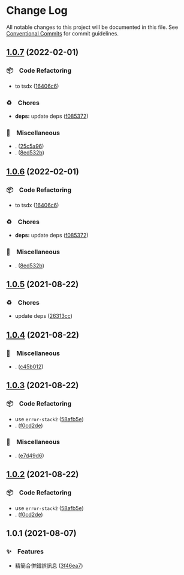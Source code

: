 # Change Log

All notable changes to this project will be documented in this file.
See [Conventional Commits](https://conventionalcommits.org) for commit guidelines.

## [1.0.7](https://github.com/bluelovers/ws-error/compare/err-stack-meta@1.0.5...err-stack-meta@1.0.7) (2022-02-01)


### 📦　Code Refactoring

* to tsdx ([16406c6](https://github.com/bluelovers/ws-error/commit/16406c6b1d2745b6bba37ddc603a4fda22fad79f))


### ♻️　Chores

* **deps:** update deps ([f085372](https://github.com/bluelovers/ws-error/commit/f085372fd45d669d5a2bafd8664cb5b1013f6ac2))


### 🔖　Miscellaneous

* . ([25c5a96](https://github.com/bluelovers/ws-error/commit/25c5a96bc8a104b8d10faad6b847ac9e7ac7cfd0))
* . ([8ed532b](https://github.com/bluelovers/ws-error/commit/8ed532b0aff6e19ed370280c2a2a42f15e654653))





## [1.0.6](https://github.com/bluelovers/ws-error/compare/err-stack-meta@1.0.5...err-stack-meta@1.0.6) (2022-02-01)


### 📦　Code Refactoring

* to tsdx ([16406c6](https://github.com/bluelovers/ws-error/commit/16406c6b1d2745b6bba37ddc603a4fda22fad79f))


### ♻️　Chores

* **deps:** update deps ([f085372](https://github.com/bluelovers/ws-error/commit/f085372fd45d669d5a2bafd8664cb5b1013f6ac2))


### 🔖　Miscellaneous

* . ([8ed532b](https://github.com/bluelovers/ws-error/commit/8ed532b0aff6e19ed370280c2a2a42f15e654653))





## [1.0.5](https://github.com/bluelovers/ws-error/compare/err-stack-meta@1.0.4...err-stack-meta@1.0.5) (2021-08-22)


### ♻️　Chores

* update deps ([26313cc](https://github.com/bluelovers/ws-error/commit/26313cc836dce69c569515b42f98ceba7d12f883))





## [1.0.4](https://github.com/bluelovers/ws-error/compare/err-stack-meta@1.0.3...err-stack-meta@1.0.4) (2021-08-22)


### 🔖　Miscellaneous

* . ([c45b012](https://github.com/bluelovers/ws-error/commit/c45b01211f0d3cadc19a2936d97d4ce028238dd9))





## [1.0.3](https://github.com/bluelovers/ws-error/compare/err-stack-meta@1.0.1...err-stack-meta@1.0.3) (2021-08-22)


### 📦　Code Refactoring

* use `error-stack2` ([58afb5e](https://github.com/bluelovers/ws-error/commit/58afb5ef6b524def089afefb38057460be17ddb4))
* . ([f0cd2de](https://github.com/bluelovers/ws-error/commit/f0cd2de2025b2daa083733d11c05afd1bb3411d9))


### 🔖　Miscellaneous

* . ([e7d49d6](https://github.com/bluelovers/ws-error/commit/e7d49d65a917582b168c45df796e198afd0a7de2))





## [1.0.2](https://github.com/bluelovers/ws-error/compare/err-stack-meta@1.0.1...err-stack-meta@1.0.2) (2021-08-22)


### 📦　Code Refactoring

* use `error-stack2` ([58afb5e](https://github.com/bluelovers/ws-error/commit/58afb5ef6b524def089afefb38057460be17ddb4))
* . ([f0cd2de](https://github.com/bluelovers/ws-error/commit/f0cd2de2025b2daa083733d11c05afd1bb3411d9))





## 1.0.1 (2021-08-07)


### ✨　Features

* 精簡合併錯誤訊息 ([3f46ea7](https://github.com/bluelovers/ws-error/commit/3f46ea7b27ac3fec170cfbd3c89201e4fa3efbdc))
